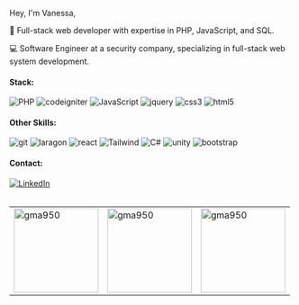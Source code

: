 
<p> Hey, I'm Vanessa, </p>
</div>
<div align=left>
🚀 Full-stack web developer with expertise in PHP, JavaScript, and SQL.
  
💻 Software Engineer at a security company, specializing in full-stack web system development.

</div>

<h4 align="left">Stack:</h3>
<div align=left>

![PHP](https://img.shields.io/badge/-PHP-282A36?style=flat&logo=php)
![codeigniter](https://img.shields.io/badge/-CodeIgniter-282A36?style=flat&logo=codeigniter)
![JavaScript](https://img.shields.io/badge/-JavaScript-282A36?style=flat&logo=javascript)
![jquery](https://img.shields.io/badge/-JQuery-282A36?style=flat&logo=jquery)
![css3](https://img.shields.io/badge/-CSS-282A36?style=flat&logo=css3)
![html5](https://img.shields.io/badge/-HTML-282A36?style=flat&logo=html5)
</div>

<h4 align="left">Other Skills:</h3>
<div align=left>
  
![git](https://img.shields.io/badge/-Git-282A36?style=flat&logo=git)
![laragon](https://img.shields.io/badge/-Laragon-282A36?style=flat&logo=laragon)
![react](https://img.shields.io/badge/-React-282A36?style=flat&logo=react)
![Tailwind](https://img.shields.io/badge/-TailwindCSS-282A36?style=flat&logo=tailwindcss)
![C#](https://img.shields.io/badge/-CSharp-282A36?style=flat&logo=csharp)
![unity](https://img.shields.io/badge/-Unity-282A36?style=flat&logo=unity)
![bootstrap](https://img.shields.io/badge/-Bootstrap-282A36?style=flat&logo=bootstrap)
</div>

<h4 align="left">Contact:</h3>
<div align=left>
<a href="https://www.linkedin.com/in/vnsoff/"><img src="https://img.shields.io/badge/Linkedin-0077b5?style=flat&logo=linkedin" alt="LinkedIn" /></a>
</div>
<br>
<table>
  <td><img src="https://github-readme-stats.vercel.app/api/top-langs?username=vnsoff&show_icons=true&theme=dracula&locale=en&layout=compact" alt="gma950" height="150"/></td>
  <td><img src="https://github-readme-stats.vercel.app/api?username=vnsoff&show_icons=true&theme=dracula&locale=en" alt="gma950" height="150"/></td>
  <td><a href="https://git.io/streak-stats"><img src="https://streak-stats.demolab.com?user=vnsoff&show_icons=true&theme=dracula&locale=en&layout=compact" alt="gma950" height="150"/></a></td>
</table>
